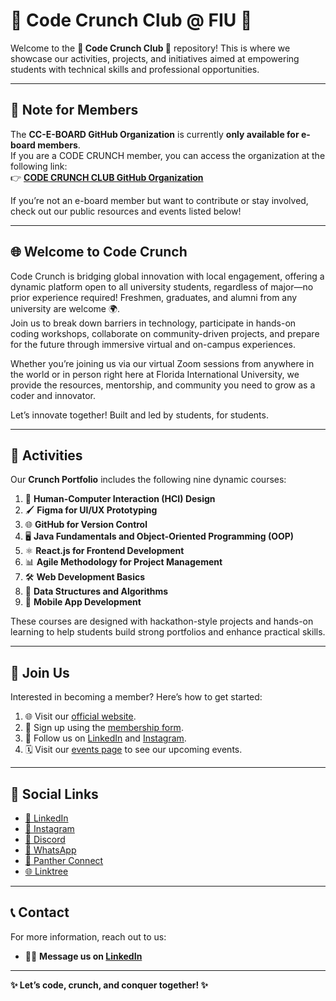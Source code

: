 # 🎉 Code Crunch Club @ FIU 🎉

Welcome to the **🌟 Code Crunch Club 🌟** repository! This is where we showcase our activities, projects, and initiatives aimed at empowering students with technical skills and professional opportunities.

---

## 🛑 Note for Members  
The **CC-E-BOARD GitHub Organization** is currently **only available for e-board members**.  
If you are a CODE CRUNCH member, you can access the organization at the following link:  
👉 **[CODE CRUNCH CLUB GitHub Organization](https://github.com/CODE-CRUNCH-CLUB)**  

If you’re not an e-board member but want to contribute or stay involved, check out our public resources and events listed below!

---

## 🌐 Welcome to Code Crunch  
Code Crunch is bridging global innovation with local engagement, offering a dynamic platform open to all university students, regardless of major—no prior experience required! Freshmen, graduates, and alumni from any university are welcome 🌍.  
Join us to break down barriers in technology, participate in hands-on coding workshops, collaborate on community-driven projects, and prepare for the future through immersive virtual and on-campus experiences.

Whether you’re joining us via our virtual Zoom sessions from anywhere in the world or in person right here at Florida International University, we provide the resources, mentorship, and community you need to grow as a coder and innovator.

Let’s innovate together! Built and led by students, for students.

---

## 🎯 Activities  
Our **Crunch Portfolio** includes the following nine dynamic courses:

1. 🎨 **Human-Computer Interaction (HCI) Design**  
2. 🖌️ **Figma for UI/UX Prototyping**  
3. 🌐 **GitHub for Version Control**  
4. 🖥️ **Java Fundamentals and Object-Oriented Programming (OOP)**  
5. ⚛️ **React.js for Frontend Development**  
6. 📊 **Agile Methodology for Project Management**  
7. 🛠️ **Web Development Basics**  
8. 🧠 **Data Structures and Algorithms**  
9. 📱 **Mobile App Development**

These courses are designed with hackathon-style projects and hands-on learning to help students build strong portfolios and enhance practical skills.

---

## 🚪 Join Us  
Interested in becoming a member? Here’s how to get started:

1. 🌐 Visit our [official website](https://go.fiu.edu/codecrunch).  
2. 📝 Sign up using the [membership form](https://ba-00001.github.io/codecrunchclub/all-become-a-member.html).  
3. 🔗 Follow us on [LinkedIn](https://www.linkedin.com/company/code-crunch-club/) and [Instagram](https://www.instagram.com/codecrunchclub/).  
4. 🗓️ Visit our [events page](https://ba-00001.github.io/codecrunchclub/events.html) to see our upcoming events.

---

## 🌟 Social Links  
- [🔗 LinkedIn](https://www.linkedin.com/company/code-crunch-club/)  
- [📸 Instagram](https://www.instagram.com/codecrunchclub/)  
- [💬 Discord](https://ba-00001.github.io/codecrunchclub/all-discord.html)  
- [📱 WhatsApp](https://forms.office.com/r/M5itd5FK32)  
- [🏫 Panther Connect](https://fiu.campuslabs.com/engage/organization/codecrunch)  
- [🌐 Linktree](https://linktr.ee/CODE.CRUNCH)

---

## 📞 Contact  
For more information, reach out to us:  
- 🧑‍💻 **Message us on [LinkedIn](https://www.linkedin.com/company/code-crunch-club/)**

---

**✨ Let’s code, crunch, and conquer together! ✨**
